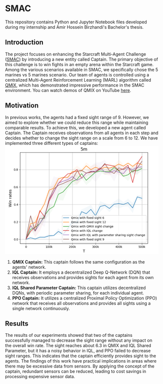 # SMAC
This repository contains Python and Jupyter Notebook files developed during my internship and Amir Hossein Birzhandi's Bachelor's thesis.

## Introduction
The project focuses on enhancing the Starcraft Multi-Agent Challenge ([SMAC](https://github.com/oxwhirl/smac)) by introducing a new entity called Captain. The primary objective of this challenge is to win fights in an empty arena within the Starcraft game. Among the various scenarios available in SMAC, we specifically chose the 5 marines vs 5 marines scenario. Our team of agents is controlled using a centralized Multi-Agent Reinforcement Learning (MARL) algorithm called [QMIX](https://arxiv.org/pdf/1803.11485.pdf), which has demonstrated impressive performance in the SMAC environment. You can watch demos of QMIX on YouTube [here](https://www.youtube.com/watch?v=VZ7zmQ_obZ0).

## Motivation
In previous works, the agents had a fixed sight range of 9. However, we aimed to explore whether we could reduce this range while maintaining comparable results. To achieve this, we developed a new agent called Captain. The Captain receives observations from all agents in each step and decides whether to change the sight range on a scale from 6 to 12. We have implemented three different types of captains:
![Alt Captain diagram](https://github.com/Nima-Zamanpour/SMAC/blob/main/pics/win%20rates.png)

1. **QMIX Captain:** This captain follows the same configuration as the agents' network.
2. **IQL Captain:** It employs a decentralized Deep Q-Network (DQN) that receives  observations and provides  sights for each agent from its own network.
3. **IQL Shared Parameter Captain:** This captain utilizes decentralized DQNs, with periodic parameter sharing, for each individual agent.
4. **PPO Captain:** It utilizes a centralized Proximal Policy Optimization (PPO) network that receives all observations and provides all sights using a single network continuously.

## Results
The results of our experiments showed that two of the captains successfully managed to decrease the sight range without any impact on the overall win rate. The sight reaches about 6.3 in QMIX and IQL Shared Parameter, but it has a noisy behavior in IQL, and PPO failed to decrease sight ranges. This indicates that the captain efficiently provides sight to the agents. The findings of this work have practical implications in areas where there may be excessive data from sensors. By applying the concept of the captain, redundant sensors can be reduced, leading to cost savings in processing expensive sensor data.



